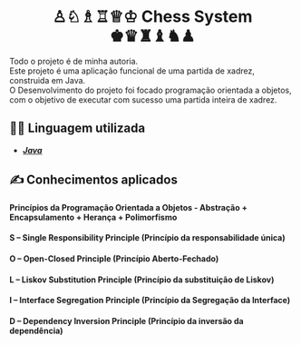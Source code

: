 # <div align="center">♙♘♗♖♕♔  Chess System  ♚♛♜♝♞♟</div>
Todo o projeto é de minha autoria.<br/>
Este projeto é uma aplicação funcional de uma partida de xadrez, construida em Java.<br/>
O Desenvolvimento do projeto foi focado programação orientada a objetos, com o objetivo de executar com sucesso uma partida inteira de xadrez. 

## 👨‍💻 Linguagem utilizada
- <i><b>[Java](https://www.java.com/pt-BR/)</b></i><br/>

## ✍ Conhecimentos aplicados
#### Princípios da Programação Orientada a Objetos - Abstração + Encapsulamento + Herança + Polimorfismo
#### S – Single Responsibility Principle (Princípio da responsabilidade única)
#### O – Open-Closed Principle (Princípio Aberto-Fechado)
#### L – Liskov Substitution Principle (Princípio da substituição de Liskov)
#### I – Interface Segregation Principle (Princípio da Segregação da Interface)
#### D – Dependency Inversion Principle (Princípio da inversão da dependência)
</br>
</br>
